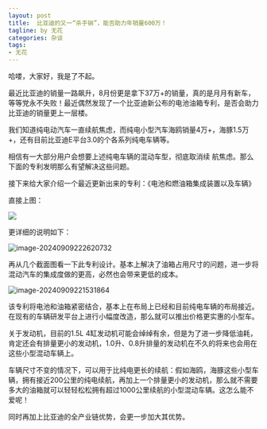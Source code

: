 ```yaml
---
layout: post
title:  比亚迪的又一“杀手锏”，能否助力年销量600万！
tagline: by 无花
categories: 杂谈
tags: 
- 无花
---
```


哈喽，大家好，我是了不起。 

最近比亚迪的销量一路飙升，8月份更是拿下37万+的销量，真的是月月有新车，等等党永不失败！最近偶然发现了一个比亚迪新公布的电池油箱专利，是否会助力比亚迪的销量更上一层楼。

<!--more-->



我们知道纯电动汽车一直续航焦虑，而纯电小型汽车海鸥销量4万+，海豚1.5万+，还有目前比亚迪E平台3.0的个各系列纯电车辆等。

相信有一大部分用户会想要上述纯电车辆的混动车型，彻底取消续 航焦虑。那么下面的专利发明那么有望解决这些问题。

接下来给大家介绍一个最近更新出来的专利：《电池和燃油箱集成装置以及车辆》



直接上图：



![](https://www.javanorth.cn/assets/images/2024/wuhua/090202.png)

更详细的说明如下：

![image-20240909222620732](https://www.javanorth.cn/assets/images/2024/wuhua/090204.png)



再从几个截面图看一下此专利设计。基本上解决了油箱占用尺寸的问题，进一步将混动汽车的集成度做的更高，必然也会带来更低的成本。

![image-20240909221531864](https://www.javanorth.cn/assets/images/2024/wuhua/090203.png)





该专利将电池和油箱紧密结合，基本上在布局上已经和目前纯电车辆的布局接近。在现有的车辆研发平台上进行小幅度改造，那么就可以推出价格更实惠的小型车。

 关于发动机，目前的1.5L 4缸发动机可能会绰绰有余，但是为了进一步降低油耗，肯定还会有排量更小的发动机，1.0升、0.8升排量的发动机在不久的将来也会用在这些小型混动车辆上。

车辆尺寸不变的情况下，可以用于比纯电更长的续航：假如海鸥，海豚这些小型车辆，拥有接近200公里的纯电续航，再加上一个排量更小的发动机，那么就不需要多大的油箱就可以轻轻松松拥有超过1000公里续航的小型混动车辆。这怎么能不爱呢！

同时再加上比亚迪的全产业链优势，会更一步加大其优势。

